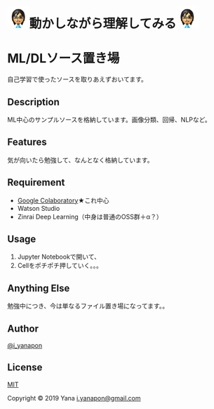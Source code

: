 # <img src="https://github.com/gh-yana/self-learn/blob/master/img/mii.png" width="50"/>動かしながら理解してみる<img src="https://github.com/gh-yana/self-learn/blob/master/img/mii.png" width="50"/>

# ML/DLソース置き場

自己学習で使ったソースを取りあえずおいてます。

## Description

ML中心のサンプルソースを格納しています。画像分類、回帰、NLPなど。

## Features

気が向いたら勉強して、なんとなく格納しています。

## Requirement

- <a href=https://github.com/gh-yana/self-learn/tree/master/notebook>Google Colaboratory</a>★これ中心
- Watson Studio
- Zinrai Deep Learning（中身は普通のOSS群＋α？）

## Usage

1. Jupyter Notebookで開いて、
2. Cellをポチポチ押していく。。。

## Anything Else

勉強中につき、今は単なるファイル置き場になってます。。

## Author

[@i_yanapon](https://twitter.com/i_yanapon)

## License

[MIT](https://mit-license.org/)

Copyright © 2019 Yana <i.yanapon@gmail.com>
